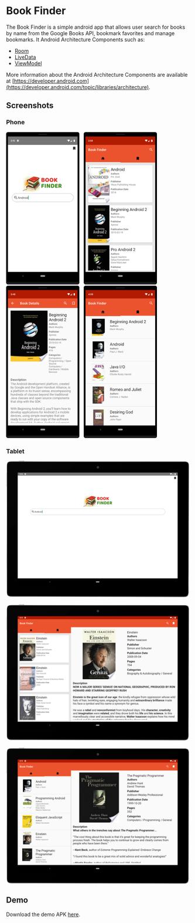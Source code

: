 # Book Finder

The Book Finder is a simple android app that allows user search for books by name from the Google 
Books API, bookmark favorites and manage bookmarks. It Android Architecture Components such as: 

* [Room](https://developer.android.com/topic/libraries/architecture/room)
* [LiveData](https://developer.android.com/topic/libraries/architecture/livedata)
* [ViewModel](https://developer.android.com/topic/libraries/architecture/viewmodel)

More information about the Android Architecture Components are available at [https://developer.android.com](https://developer.android.com/topic/libraries/architecture).

## Screenshots

### Phone
<img src="screenshot_1.png" width="200px" /> &nbsp; <img src="screenshot_2.png" width="200px" /> 
&nbsp; <img src="screenshot_3.png" width="200px" /> &nbsp; <img src="screenshot_4.png" width="200px" />

### Tablet
<img src="screenshot_5.png" width="500px" /> &nbsp; <img src="screenshot_6.png" width="500px" /> 
&nbsp; <img src="screenshot_7.png" width="500px" />


## Demo

Download the demo APK [here](book_finder.apk).